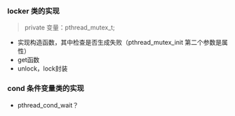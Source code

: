 ### locker 类的实现
> private 变量：pthread_mutex_t;
- 实现构造函数，其中检查是否生成失败（pthread_mutex_init 第二个参数是属性）
- get函数
- unlock，lock封装

### cond 条件变量类的实现
> 
- pthread_cond_wait？